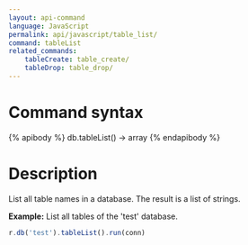 ```yaml
---
layout: api-command
language: JavaScript
permalink: api/javascript/table_list/
command: tableList
related_commands:
    tableCreate: table_create/
    tableDrop: table_drop/
---
```


# Command syntax #

{% apibody %}
db.tableList() &rarr; array
{% endapibody %}

# Description #

List all table names in a database. The result is a list of strings.

__Example:__ List all tables of the 'test' database.

```js
r.db('test').tableList().run(conn)
```

